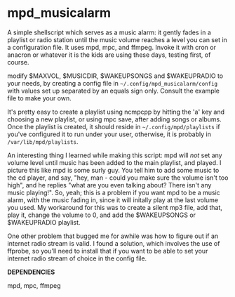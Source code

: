 # mpd_musicalarm
A simple shellscript which serves as a music alarm: it gently fades in a playlist or radio station until the music volume reaches a level you can set in a configuration file. It uses mpd, mpc, and ffmpeg. Invoke it with cron or anacron or whatever it is the kids are using these days, testing first, of course.

modify $MAXVOL, $MUSICDIR, $WAKEUPSONGS and $WAKEUPRADIO to your needs, by creating a config file in `~/.config/mpd_musicalarm/config` with values set up separated by an equals sign only. Consult the example file to make your own.

It's pretty easy to create a playlist using ncmpcpp by hitting the 'a' key and choosing a new playlist, or using mpc save, after adding songs or albums. Once the playlist is created, it should reside in `~/.config/mpd/playlists` if you've configured it to run under your user, otherwise, it is probably in `/var/lib/mpd/playlists`. 

An interesting thing I learned while making this script: mpd will *not* set any volume level until music has been added to the main playlist, and played. I picture this like mpd is some surly guy. You tell him to add some music to the cd player, and say, "hey, man - could you make sure the volume isn't too high", and he replies "what are you even talking about? There isn't any music playing!". So, yeah; this is a problem if you want mpd to be a music alarm, with the music fading in, since it will initally play at the last volume you used. My workaround for this was to create a silent mp3 file, add that, play it, change the volume to 0, and add the $WAKEUPSONGS or $WAKEUPRADIO playlist.

One other problem that bugged me for awhile was how to figure out if an internet radio stream is valid. I found a solution, which involves the use of ffprobe, so you'll need to install that if you want to be able to set your internet radio stream of choice in the config file.

**DEPENDENCIES**

mpd, mpc, ffmpeg
